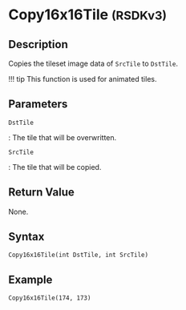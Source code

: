 # Copy16x16Tile <small>(RSDKv3)</small>

## Description
Copies the tileset image data of `SrcTile` to `DstTile`.

!!! tip
    This function is used for animated tiles.

## Parameters
`DstTile`

:   The tile that will be overwritten.

`SrcTile`

:   The tile that will be copied.

## Return Value
None.

## Syntax
```
Copy16x16Tile(int DstTile, int SrcTile)
```

## Example
```
Copy16x16Tile(174, 173)
```